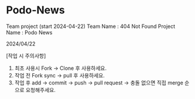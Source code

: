 # Podo-News

Team project (start 2024-04-22)
Team Name : 404 Not Found
Project Name : Podo News

2024/04/22

[작업 시 주의사항]

1. 최초 사용시 Fork -> Clone 후 사용하세요.
2. 작업 전 Fork sync -> pull 후 사용하세요.
3. 작업 후 add -> commit -> push -> pull request -> 충돌 없으면 직접 merge 순으로 요청해주세요.
